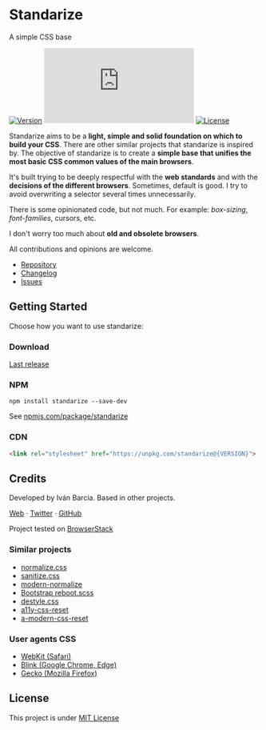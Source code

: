 # Standarize
A simple CSS base

[![Version](https://img.shields.io/github/package-json/v/barcia/standarize.svg)][latest-release]
[![File size in bytes](https://img.shields.io/github/size/barcia/standarize/dist/standarize.min.css)][latest-release]
[![License](https://img.shields.io/github/license/barcia/standarize.svg)][license]

Standarize aims to be a **light, simple and solid foundation on which to build your CSS**. There are other similar projects that standarize is inspired by. The objective of standarize is to create a **simple base that unifies the most basic CSS common values of the main browsers**.

It's built trying to be deeply respectful with the **web standards** and with the **decisions of the different browsers**. Sometimes, default is good. I try to avoid overwriting a selector several times unnecessarily.

There is some opinionated code, but not much. For example: _box-sizing_, _font-families_, cursors, etc.

I don't worry too much about **old and obsolete browsers**.

All contributions and opinions are welcome.

- [Repository][repository]
- [Changelog][releases]
- [Issues][issues]



## Getting Started
Choose how you want to use standarize:

### Download
[Last release][latest-release]

### NPM
  ```shell
  npm install standarize --save-dev
  ```

  See [npmjs.com/package/standarize][npm]

### CDN
  ```html
  <link rel="stylesheet" href="https://unpkg.com/standarize@{VERSION}">
  ```



## Credits
Developed by Iván Barcia. Based in other projects.

[Web][ivan-web] · [Twitter][ivan-twitter] · [GitHub][ivan-github]

Project tested on [BrowserStack](https://www.browserstack.com/)

### Similar projects
* [normalize.css](https://github.com/necolas/normalize.css)
* [sanitize.css](https://github.com/csstools/sanitize.css)
* [modern-normalize](https://github.com/sindresorhus/modern-normalize)
* [Bootstrap reboot.scss](https://github.com/twbs/bootstrap/blob/v4-dev/scss/_reboot.scss)
* [destyle.css](https://nicolas-cusan.github.io/destyle.css)
* [a11y-css-reset](https://github.com/mike-engel/a11y-css-reset)
* [a-modern-css-reset](https://piccalil.li/blog/a-modern-css-reset)

### User agents CSS
* [WebKit (Safari)][webkit]
* [Blink (Google Chrome, Edge)][blink]
* [Gecko (Mozilla Firefox)][gecko]



## License
This project is under [MIT License][license]



[repository]: https://github.com/barcia/standarize/
[issues]: https://github.com/barcia/standarize/issues
[releases]: https://github.com/barcia/standarize/releases
[latest-release]: https://github.com/barcia/standarize/releases/latest
[license]: LICENSE
[npm]: https://www.npmjs.com/package/standarize

[ivan-web]: https://barcia.dev
[ivan-twitter]: https://twitter.com/ivarcia
[ivan-github]: http://www.github.com/barcia

[webkit]: https://trac.webkit.org/browser/trunk/Source/WebCore/css/html.css
[blink]: https://chromium.googlesource.com/chromium/blink/+/master/Source/core/css/html.css
[gecko]: https://dxr.mozilla.org/mozilla-central/source/layout/style/res/html.css

